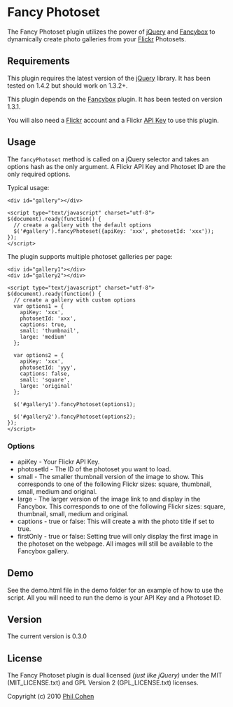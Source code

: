 # Fancy Photoset

The Fancy Photoset plugin utilizes the power of [jQuery](http://jquery.com) and [Fancybox](http://fancybox.net) to dynamically create photo galleries from your [Flickr](http://flickr.com) Photosets.


## Requirements

This plugin requires the latest version of the  [jQuery](http://jquery.com) library. It has been tested on 1.4.2 but should work on 1.3.2+.

This plugin depends on the [Fancybox](http://fancybox.net) plugin. It has been tested on version 1.3.1.

You will also need a [Flickr](http://flickr.com) account and a Flickr [API Key](http://www.flickr.com/services/api/misc.api_keys.html) to use this plugin.

## Usage

The `fancyPhotoset` method is called on a jQuery selector and takes an options hash as the only argument. A Flickr API Key and Photoset ID are the only required options.

Typical usage:

    <div id="gallery"></div>

    <script type="text/javascript" charset="utf-8">
    $(document).ready(function() {
      // create a gallery with the default options
      $('#gallery').fancyPhotoset({apiKey: 'xxx', photosetId: 'xxx'});
    });
    </script>

The plugin supports multiple photoset galleries per page:

    <div id="gallery1"></div>
    <div id="gallery2"></div>

    <script type="text/javascript" charset="utf-8">
    $(document).ready(function() {
      // create a gallery with custom options
      var options1 = {
        apiKey: 'xxx',
        photosetId: 'xxx',
        captions: true,
        small: 'thumbnail',
        large: 'medium'
      };

      var options2 = {
        apiKey: 'xxx',
        photosetId: 'yyy',
        captions: false,
        small: 'square',
        large: 'original'
      };

      $('#gallery1').fancyPhotoset(options1);

      $('#gallery2').fancyPhotoset(options2);
    });
    </script>


### Options

* apiKey - Your Flickr API Key.
* photosetId - The ID of the photoset you want to load.
* small - The smaller thumbnail version of the image to show. This corresponds to one of the following Flickr sizes: square, thumbnail, small, medium and original.
* large - The larger version of the image link to and display in the Fancybox. This corresponds to one of the following Flickr sizes: square, thumbnail, small, medium and original.
* captions - true or false: This will create a <span class="caption"> with the photo title if set to true.
* firstOnly - true or false: Setting true will only display the first image in the photoset on the webpage. All images will still be available to the Fancybox gallery.

## Demo

See the demo.html file in the demo folder for an example of how to use the script. All you will need to run the demo is your API Key and a Photoset ID.

## Version

The current version is 0.3.0

## License

The Fancy Photoset plugin is dual licensed *(just like jQuery)* under the MIT (MIT\_LICENSE.txt) and GPL Version 2 (GPL\_LICENSE.txt) licenses.

Copyright (c) 2010 [Phil Cohen](http://phlippers.net)